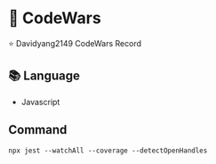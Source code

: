 # 🍪 CodeWars

⭐ Davidyang2149 CodeWars Record

## 📚 Language

- Javascript


## Command

```
npx jest --watchAll --coverage --detectOpenHandles
```
